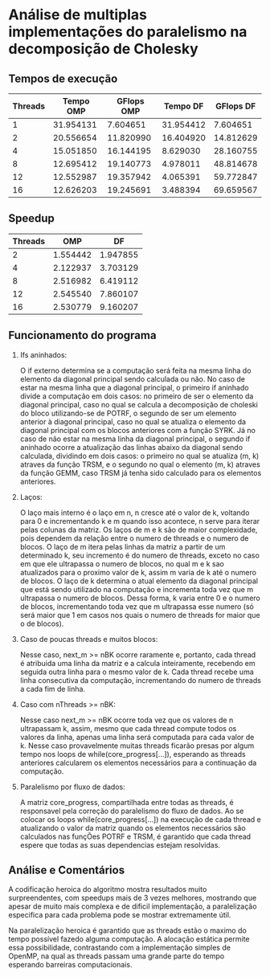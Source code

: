 Análise de multiplas implementações do paralelismo na decomposição de Cholesky
==============================================================================

Tempos de execução
------------------

| Threads | Tempo OMP | GFlops OMP | Tempo DF  | GFlops DF |
| ------- | --------- | ---------- | --------- | --------- |
| 1       | 31.954131 |  7.604651  | 31.954412 |  7.604651 |
| 2       | 20.556654 | 11.820990  | 16.404920 | 14.812629 |
| 4       | 15.051850 | 16.144195  |  8.629030 | 28.160755 |
| 8       | 12.695412 | 19.140773  |  4.978011 | 48.814678 |
| 12      | 12.552987 | 19.357942  |  4.065391 | 59.772847 |
| 16      | 12.626203 | 19.245691  |  3.488394 | 69.659567 |

Speedup
-------

| Threads |    OMP   |    DF    |
| ------- | -------- | -------- | 
| 2       | 1.554442 | 1.947855 |
| 4       | 2.122937 | 3.703129 |
| 8       | 2.516982 | 6.419112 |
| 12      | 2.545540 | 7.860107 |
| 16      | 2.530779 | 9.160207 |

Funcionamento do programa
-------------------------

1. Ifs aninhados:

    O if externo determina se a computação será feita na mesma linha do elemento da diagonal principal sendo calculada ou não. No caso de estar na mesma linha que a diagonal principal, o primeiro if aninhado divide a computação em dois casos: no primeiro de ser o elemento da diagonal principal, caso no qual se calcula a decomposição de choleski do bloco utilizando-se de POTRF, o segundo de ser um elemento anterior à diagonal principal, caso no qual se atualiza o elemento da diagonal principal com os blocos anteriores com a função SYRK. Já no caso de não estar na mesma linha da diagonal principal, o segundo if aninhado ocorre a atualização das linhas abaixo da diagonal sendo calculada, dividindo em dois casos: o primeiro no qual se atualiza (m, k) atraves da função TRSM, e o segundo no qual o elemento (m, k) atraves da função GEMM, caso TRSM já tenha sido calculado para os elementos anteriores.

2. Laços:

    O laço mais interno é o laço em n, n cresce até o valor de k, voltando para 0 e incrementando k e m quando isso acontece, n serve para iterar pelas colunas da matriz. Os laços de m e k são de maior complexidade, pois dependem da relação entre o numero de threads e o numero de blocos. O laço de m itera pelas linhas da matriz a partir de um determinado k, seu incremento é do numero de threads, exceto no caso em que ele ultrapassa o numero de blocos, no qual m e k sao atualizados para o proximo valor de k, assim m varia de k até o numero de blocos. O laço de k determina o atual elemento da diagonal principal que está sendo utilizado na computação e incrementa toda vez que m ultrapassa o numero de blocos. Dessa forma, k varia entre 0 e o numero de blocos, incrementando toda vez que m ultrapassa esse numero (só será maior que 1 em casos nos quais o numero de threads for maior que o de blocos).

3. Caso de poucas threads e muitos blocos:

    Nesse caso, next_m >= nBK ocorre raramente e, portanto, cada thread é atribuida uma linha da matriz e a calcula inteiramente, recebendo em seguida outra linha para o mesmo valor de k. Cada thread recebe uma linha consecutiva da computação, incrementando do numero de threads a cada fim de linha.

4. Caso com nThreads >= nBK:

    Nesse caso next_m >= nBK ocorre toda vez que os valores de n ultrapassam k, assim, mesmo que cada thread compute todos os valores da linha, apenas uma linha será computada para cada valor de k. Nesse caso provavelmente muitas threads ficarão presas por algum tempo nos loops de while(core\_progress[...]), esperando as threads anteriores calcularem os elementos necessários para a continuação da computação.

5. Paralelismo por fluxo de dados:

    A matriz core\_progress, compartilhada entre todas as threads, é responsavel pela correção do paralelismo do fluxo de dados. Ao se colocar os loops while(core\_progress[...]) na execução de cada thread e atualizando o valor da matriz quando os elementos necessários são calculados nas funçÕes POTRF e TRSM, é garantido que cada thread espere que todas as suas dependencias estejam resolvidas.

Análise e Comentários
---------------------

A codificação heroica do algoritmo mostra resultados muito surpreendentes, com speedups mais de 3 vezes melhores, mostrando que apesar de muito mais complexa e de dificil implementação, a paralelização especifica para cada problema pode se mostrar extremamente útil.

Na paralelização heroica é garantido que as threads estão o maximo do tempo possível fazedo alguma computação. A alocação estática permite essa possibilidade, contrastando com a implementação simples de OpenMP, na qual as threads passam uma grande parte do tempo esperando barreiras computacionais.